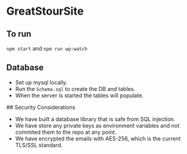 # GreatStourSite

## To run
`npm start` and `npm run wp:watch`

## Database
- Set up mysql locally.
- Run the `Schema.sql` to create the DB and tables.
- When the server is started the tables will populate.

## Security Considerations
- We have built a database library that is safe from SQL injection.
- We have store any private keys as environment variables and not commited them to the repo at any point.
- We have encrypted the emails with AES-256, which is the current TLS/SSL standard.
